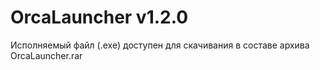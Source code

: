 # OrcaLauncher v1.2.0
Исполняемый файл (.exe) доступен для скачивания в составе архива OrcaLauncher.rar
